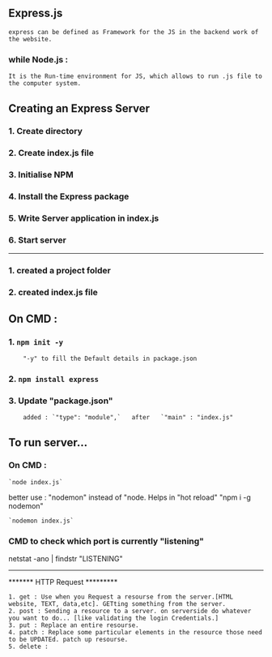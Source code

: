 ## Express.js

    express can be defined as Framework for the JS in the backend work of the website. 

###    while Node.js : 
    It is the Run-time environment for JS, which allows to run .js file to the computer system.



## Creating an Express Server

### 1. Create directory

### 2. Create index.js file

### 3. Initialise NPM

### 4. Install the Express package

### 5. Write Server application in index.js

### 6. Start server





____________________________________________________________________________________




### 1. created a project folder

### 2. created index.js file

## On CMD : 

### 1. `npm init -y` 
        "-y" to fill the Default details in package.json

### 2. `npm install express` 

### 3. Update "package.json" 
        added : `"type": "module",`   after   `"main" : "index.js"





## To run server...

### On CMD :

    `node index.js`

better use : "nodemon" instead of "node.       Helps in "hot reload"
                "npm i -g nodemon"
     
    `nodemon index.js`
         





### CMD  to check which port is currently "listening"

 netstat -ano | findstr "LISTENING"









_________________________________________________________________________________________________________________________________________________

******* HTTP Request *********

    1. get : Use when you Request a resourse from the server.[HTML website, TEXT, data,etc]. GETting something from the server.
    2. post : Sending a resource to a server. on serverside do whatever you want to do... [like validating the login Credentials.]
    3. put : Replace an entire resourse.
    4. patch : Replace some particular elements in the resource those need to be UPDATEd. patch up resourse. 
    5. delete : 









